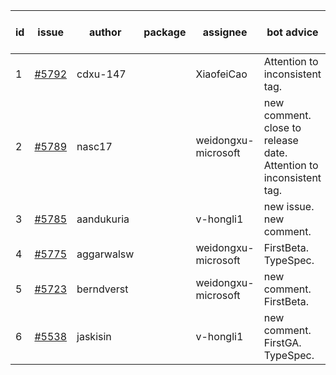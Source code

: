 | id | issue | author | package | assignee | bot advice | created date of issue | target release date | date from target |
| ------ | ------ | ------ | ------ | ------ | ------ | ------ | ------ | :-----: |
| 1 | [#5792](https://github.com/Azure/sdk-release-request/issues/5792) | cdxu-147 |  | XiaofeiCao | Attention to inconsistent tag. | 12-26 | 01-24 |  |
| 2 | [#5789](https://github.com/Azure/sdk-release-request/issues/5789) | nasc17 |  | weidongxu-microsoft | new comment. close to release date. Attention to inconsistent tag. | 12-24 | 01-07 | 0 |
| 3 | [#5785](https://github.com/Azure/sdk-release-request/issues/5785) | aandukuria |  | v-hongli1 | new issue. new comment. | 12-16 | 01-23 |  |
| 4 | [#5775](https://github.com/Azure/sdk-release-request/issues/5775) | aggarwalsw |  | weidongxu-microsoft | FirstBeta. TypeSpec. | 12-11 | 01-24 |  |
| 5 | [#5723](https://github.com/Azure/sdk-release-request/issues/5723) | berndverst |  | weidongxu-microsoft | new comment. FirstBeta. | 11-15 | 02-21 |  |
| 6 | [#5538](https://github.com/Azure/sdk-release-request/issues/5538) | jaskisin |  | v-hongli1 | new comment. FirstGA. TypeSpec. | 09-27 | 01-24 |  |
